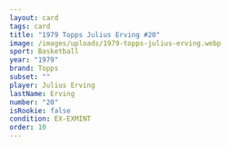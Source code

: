 ```yaml
---
layout: card
tags: card
title: "1979 Topps Julius Erving #20"
image: /images/uploads/1979-topps-julius-erving.webp
sport: Basketball
year: "1979"
brand: Topps
subset: ""
player: Julius Erving
lastName: Erving
number: "20"
isRookie: false
condition: EX-EXMINT
order: 10
---
```

